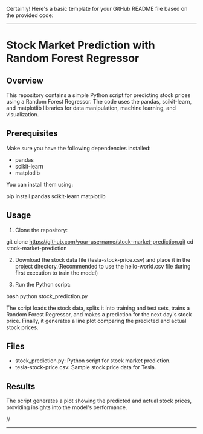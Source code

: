 Certainly! Here's a basic template for your GitHub README file based on the provided code:

---

# Stock Market Prediction with Random Forest Regressor

## Overview

This repository contains a simple Python script for predicting stock prices using a Random Forest Regressor. The code uses the pandas, scikit-learn, and matplotlib libraries for data manipulation, machine learning, and visualization.

## Prerequisites

Make sure you have the following dependencies installed:

- pandas
- scikit-learn
- matplotlib

You can install them using:

pip install pandas scikit-learn matplotlib


## Usage

1. Clone the repository:


git clone https://github.com/your-username/stock-market-prediction.git
cd stock-market-prediction


2. Download the stock data file (tesla-stock-price.csv) and place it in the project directory.(Recommended to use the hello-world.csv file during first execution to train the model)

3. Run the Python script:

bash
python stock_prediction.py


The script loads the stock data, splits it into training and test sets, trains a Random Forest Regressor, and makes a prediction for the next day's stock price. Finally, it generates a line plot comparing the predicted and actual stock prices.

## Files

- stock_prediction.py: Python script for stock market prediction.
- tesla-stock-price.csv: Sample stock price data for Tesla.

## Results

The script generates a plot showing the predicted and actual stock prices, providing insights into the model's performance.

//



---


